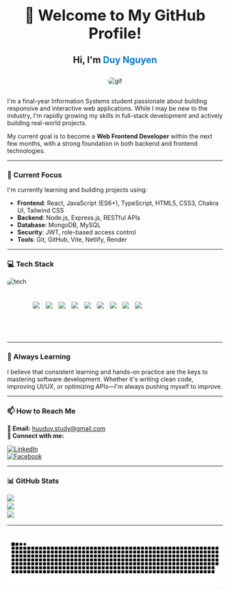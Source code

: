 <!-- Title -->
<div style="text-align: center; margin-bottom: 20px;">
  <h1 style="font-size: 2.5em;">👋 Welcome to My GitHub Profile!</h1>
</div>

<!-- Intro Section -->
<div style="text-align: center; margin-bottom: 30px;">
  <h2>Hi, I'm <span style="color: #007acc;">Duy Nguyen</span></h2>
  <img src="https://media1.tenor.com/m/6RvyvMjx3XMAAAAd/he-is-speaking-guy-explaining-with-a-whiteboard.gif" alt="gif" style="max-width: 300px; border-radius: 10px; margin-top: 10px;" />
</div>

<!-- About Me -->
I'm a final-year Information Systems student passionate about building responsive and interactive web applications. While I may be new to the industry, I'm rapidly growing my skills in full-stack development and actively building real-world projects.

My current goal is to become a **Web Frontend Developer** within the next few months, with a strong foundation in both backend and frontend technologies.

---

### 🚀 Current Focus

I'm currently learning and building projects using:

- **Frontend**: React, JavaScript (ES6+), TypeScript, HTML5, CSS3, Chakra UI, Tailwind CSS  
- **Backend**: Node.js, Express.js, RESTful APIs  
- **Database**: MongoDB, MySQL  
- **Security**: JWT, role-based access control  
- **Tools**: Git, GitHub, Vite, Netlify, Render  

---

### 💻 Tech Stack

<div style="display: flex; align-items: center; margin-bottom: 20px;">
  <img src="https://media4.giphy.com/media/v1.Y2lkPTc5MGI3NjExb2oxczUxcHdxYngwbWtvbDFqdDQ3dDZkcmhiaWphNXR2MGcxemZyeCZlcD12MV9pbnRlcm5hbF9naWZfYnlfaWQmY3Q9Zw/qZgHBlenHa1zKqy6Zn/giphy.gif" alt="tech" style="height: 130px; margin-right: 15px; border-radius: 10px;" />
  
  <div>
    <img src="https://cdn.jsdelivr.net/gh/devicons/devicon/icons/javascript/javascript-original.svg" height="30" />
    <img src="https://cdn.jsdelivr.net/gh/devicons/devicon/icons/typescript/typescript-original.svg" height="30" style="margin-left:10px;" />
    <img src="https://cdn.jsdelivr.net/gh/devicons/devicon/icons/react/react-original.svg" height="30" style="margin-left:10px;" />
    <img src="https://cdn.jsdelivr.net/gh/devicons/devicon/icons/html5/html5-original.svg" height="30" style="margin-left:10px;" />
    <img src="https://cdn.jsdelivr.net/gh/devicons/devicon/icons/css3/css3-original.svg" height="30" style="margin-left:10px;" />
    <img src="https://cdn.jsdelivr.net/gh/devicons/devicon/icons/nodejs/nodejs-original.svg" height="30" style="margin-left:10px;" />
    <img src="https://cdn.jsdelivr.net/gh/devicons/devicon/icons/express/express-original.svg" height="30" style="margin-left:10px;" />
    <img src="https://cdn.jsdelivr.net/gh/devicons/devicon/icons/mongodb/mongodb-original.svg" height="30" style="margin-left:10px;" />
    <img src="https://cdn.jsdelivr.net/gh/devicons/devicon/icons/mysql/mysql-original.svg" height="30" style="margin-left:10px;" />
  </div>
</div>

---

### 🌱 Always Learning

I believe that consistent learning and hands-on practice are the keys to mastering software development. Whether it's writing clean code, improving UI/UX, or optimizing APIs—I'm always pushing myself to improve.

---

### 📫 How to Reach Me

**📧 Email:** huuduy.study@gmail.com  
**🔗 Connect with me:**

[![LinkedIn](https://img.shields.io/badge/LinkedIn-0077B5?logo=linkedin&logoColor=white&style=for-the-badge)](https://www.linkedin.com/in/huu-duy-3a0a36362/)  
[![Facebook](https://img.shields.io/badge/Facebook-1877F2?logo=facebook&logoColor=white&style=for-the-badge)](https://www.facebook.com/duy.huu.52438174/)

---

### 📊 GitHub Stats

![](https://github-readme-stats.vercel.app/api?username=huuduy117&theme=radical&hide_border=false&include_all_commits=false&count_private=false)<br/>
![](https://github-readme-streak-stats.herokuapp.com/?user=huuduy117&theme=radical&hide_border=false)<br/>
![](https://github-readme-stats.vercel.app/api/top-langs/?username=huuduy117&theme=radical&hide_border=false&include_all_commits=false&count_private=false&layout=compact)

---

<!-- Snake Contribution Animation -->
<div style="text-align: center; margin-top: 30px;">
  <picture>
    <source media="(prefers-color-scheme: dark)" srcset="https://raw.githubusercontent.com/platane/platane/output/github-contribution-grid-snake-dark.svg">
    <source media="(prefers-color-scheme: light)" srcset="https://raw.githubusercontent.com/platane/platane/output/github-contribution-grid-snake.svg">
    <img alt="Github Contribution Grid Snake" src="https://raw.githubusercontent.com/platane/platane/output/github-contribution-grid-snake.svg" style="max-width:100%;">
  </picture>
</div>
